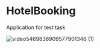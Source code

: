 # HotelBooking
Application for test task

![video5469838909577901346 (1)](https://github.com/Darya-aq/HotelBooking/assets/74154064/41ae6f7b-881b-4d0f-977d-110c81239abd)

